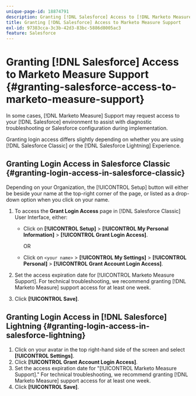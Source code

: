 ```yaml
---
unique-page-id: 18874791
description: Granting [!DNL Salesforce] Access to [!DNL Marketo Measure] Support - [!DNL Marketo Measure] - Product Documentation
title: Granting [!DNL Salesforce] Access to Marketo Measure Support
exl-id: 97383cca-3c3b-42d3-83bc-5886d8005ac3
feature: Salesforce
---
```

# Granting [!DNL Salesforce] Access to Marketo Measure Support {#granting-salesforce-access-to-marketo-measure-support}

In some cases, [!DNL Marketo Measure] Support may request access to your [!DNL Salesforce] environment to assist with diagnostic troubleshooting or Salesforce configuration during implementation.

Granting login access differs slightly depending on whether you are using [!DNL Salesforce Classic] or the [!DNL Salesforce Lightning] Experience.

## Granting Login Access in Salesforce Classic {#granting-login-access-in-salesforce-classic}

Depending on your Organization, the [!UICONTROL Setup] button will either be beside your name at the top-right corner of the page, or listed as a drop-down option when you click on your name.

1. To access the **Grant Login Access** page in [!DNL Salesforce Classic] User Interface, either:

   * Click on **[!UICONTROL Setup]** > **[!UICONTROL My Personal Information]** > **[!UICONTROL Grant Login Access]**.

      OR

   * Click on `<your name>` > **[!UICONTROL My Settings]** > **[!UICONTROL Personal]** > **[!UICONTROL Grant Account Login Access]**.

1. Set the access expiration date for [!UICONTROL Marketo Measure Support]. For technical troubleshooting, we recommend granting [!DNL Marketo Measure] support access for at least one week.
1. Click **[!UICONTROL Save]**.

## Granting Login Access in [!DNL Salesforce] Lightning {#granting-login-access-in-salesforce-lightning}

1. Click on your avatar in the top right-hand side of the screen and select **[!UICONTROL Settings]**.
1. Click **[!UICONTROL Grant Account Login Access]**.
1. Set the access expiration date for "[!UICONTROL Marketo Measure Support]." For technical troubleshooting, we recommend granting [!DNL Marketo Measure] support access for at least one week.
1. Click **[!UICONTROL Save]**.
